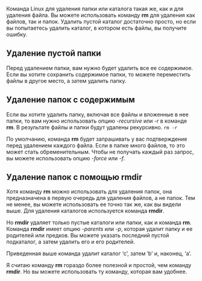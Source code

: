 Команда Linux для удаления папки или каталога такая же, как и для удаления файла. Вы можете использовать команду **rm** для удаления как файлов, так и папок. Удалить пустой каталог достаточно просто, но если вы попытаетесь удалить каталог, в котором есть файлы, вы получите ошибку.

## Удаление пустой папки

Перед удалением папки, вам нужно будет удалить все ее содержимое. Если вы хотите сохранить содержимое папки, то можете переместить файлы в другое место, а затем удалить папку.

## Удаление папок с содержимым

Если вы хотите удалить папку, включая все файлы и вложенные в нее папки, то вам нужно использовать опцию _\-recursive_ или _\-r_ в команде **rm**. В результате файлы и папки будут удалены рекурсивно. 
`rm -r` 

По умолчанию, команда **rm** будет запрашивать у вас подтверждение перед удалением каждого файла. Если в папке много файлов, то это может стать обременительным. Чтобы не получать каждый раз запрос, вы можете использовать опцию _\-force_ или _\-f_.

## Удаление папок с помощью rmdir

Хотя команду **rm** можно использовать для удаления папок, она предназначена в первую очередь для удаления файлов, а не папок. Тем не менее, вы можете использовать ее точно так же, как вы видели выше. Для удаления каталогов используется команда **rmdir**.

Но **rmdir** удаляет только пустые каталоги или папки, как и команда **rm**. Команда **rmdir** имеет опцию _\-parents_ или _\-p_, которая удалит папку и ее родителей или предков. Вы можете указать последний пустой подкаталог, а затем удалить его и его родителей.

Приведенная выше команда удалит каталог ‘c’, затем ‘b’ и, наконец, ‘a’.

Я считаю команду **rm** гораздо более полезной и простой, чем команду **rmdir**. Но вы можете использовать ту команду, которая вам удобнее.